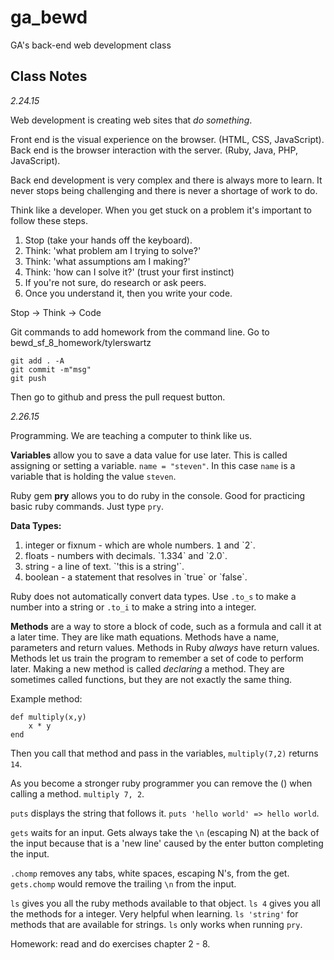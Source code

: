 # ga_bewd
GA's back-end web development class


<h2>Class Notes</h2>

<em>2.24.15</em>

Web development is creating web sites that <em>do something</em>.

Front end is the visual experience on the browser. (HTML, CSS, JavaScript).
Back end is the browser interaction with the server. (Ruby, Java, PHP, JavaScript).

Back end development is very complex and there is always more to learn. It never stops being challenging and there is never a shortage of work to do.

Think like a developer. When you get stuck on a problem it's important to follow these steps.
<ol>
	<li>Stop (take your hands off the keyboard).</li>
	<li>Think: 'what problem am I trying to solve?'</li>
	<li>Think: 'what assumptions am I making?'</li>
	<li>Think: 'how can I solve it?' (trust your first instinct)</li>
	<li>If you're not sure, do research or ask peers.</li>
	<li>Once you understand it, then you write your code.</li>
</ol>

Stop -> Think -> Code

Git commands to add homework from the command line.
Go to bewd_sf_8_homework/tylerswartz
```
git add . -A
git commit -m"msg"
git push
```
Then go to github and press the pull request button.

<em>2.26.15</em>

Programming. We are teaching a computer to think like us.

<strong>Variables</strong> allow you to save a data value for use later. This is called assigning or setting a variable. `name = "steven"`. In this case `name` is a variable that is holding the value `steven`.

Ruby gem <strong>pry</strong> allows you to do ruby in the console. Good for practicing basic ruby commands. Just type `pry`.

<strong>Data Types:</strong>
<ol>
	<li>integer or fixnum - which are whole numbers. <kbd>1</kbd> and  `2`.</li>
	<li>floats - numbers with decimals.  `1.334` and  `2.0`.</li>
	<li>string - a line of text. `'this is a string'`.</li>
	<li>boolean - a statement that resolves in `true` or `false`.</li>
</ol>

Ruby does not automatically convert data types. Use `.to_s` to make a number into a string or `.to_i` to make a string into a integer.

<strong>Methods</strong> are a way to store a block of code, such as a formula and call it at a later time. They are like math equations. Methods have a name, parameters and return values. Methods in Ruby <em>always</em> have return values. Methods let us train the program to remember a set of code to perform later. Making a new method is called <em>declaring</em> a method. They are sometimes called functions, but they are not exactly the same thing.

Example method:
```
def multiply(x,y)
	x * y
end
```
Then you call that method and pass in the variables, `multiply(7,2)` returns `14`.

As you become a stronger ruby programmer you can remove the () when calling a method. `multiply 7, 2`.

`puts` displays the string that follows it. `puts 'hello world' => hello world`.

`gets` waits for an input. Gets always take the `\n` (escaping N) at the back of the input because that is a 'new line' caused by the enter button completing the input.

`.chomp` removes any tabs, white spaces, escaping N's, from the get. `gets.chomp` would remove the trailing `\n` from the input. 

`ls` gives you all the ruby methods available to that object. `ls 4` gives you all the methods for a integer. Very helpful when learning. `ls 'string'` for methods that are available for strings. `ls` only works when running `pry`.


Homework: read and do exercises chapter 2 - 8.

































